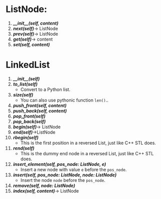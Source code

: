 # ListNode:

1. ___\_\_init\_\_(self, content)___
1. ___next(self)___-> ListNode
1. ___prev(self)___-> ListNode
1. ___get(self)___-> content
1. ___set(self, content)___

# LinkedList

1. ___\_\_init\_\_(self)___
1. ___to_list(self)___
   * Convert to a Python list.
1. ___size(self)___
   * You can also use pythonic function `len()`..
1. ___push_front(self, content)___
1. ___push_back(self, content)___
1. ___pop_front(self)___
1. ___pop_back(self)___
1. ___begin(self)___-> ListNode
1. ___end(self)___->ListNode
1. ___rbegin(self)___
   * This is the first position in a reversed List, just like C++ STL does.
1. ___rend(self)___
   * This is the dummy end node in a reversed List, just like C++ STL does.
1. ___insert_element(self, pos_node: ListNode, e)___
   * Insert a new node with value `e` before the `pos_node`.
1. ___insert(self, pos_node: ListNode, node: ListNode)___
   * Insert the node `node` before the `pos_node`.
1. ___remove(self, node: ListNode)___
2. ___index(self, content)___-> ListNode

